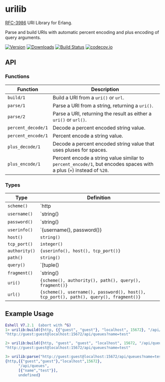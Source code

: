 urilib
======
[RFC-3986](https://tools.ietf.org/html/rfc3986) URI Library for Erlang.

Parse and build URIs with automatic percent encoding and plus encoding of query arguments.

[![Version](https://img.shields.io/hexpm/v/urilib.svg)](https://hex.pm/packages/urilib)
[![Downloads](https://img.shields.io/hexpm/dt/urilib.svg)](https://hex.pm/packages/urilib)
[![Build Status](https://travis-ci.org/gmr/urilib.svg?branch=master)](https://travis-ci.org/gmr/urilib) [![codecov.io](https://codecov.io/github/gmr/urilib/coverage.svg?branch=master)](https://codecov.io/github/gmr/urilib?branch=master)

## API

### Functions

Function           | Description
------------------ | ------------------
`build/1`          | Build a URI from a `uri()` or `url`.
`parse/1`          | Parse a URI from a string, returning a `uri()`.
`parse/2`          | Parse a URI, returning the result as either a `uri()` or `url()`.
`percent_decode/1` | Decode a percent encoded string value.
`percent_encode/1` | Percent encode a string value.
`plus_decode/1`    | Decode a percent encoded string value that uses pluses for spaces.
`plus_encode/1`    | Percent encode a string value similar to `percent_encode/1`, but encodes spaces with a plus (`+`) instead of `%20`.

### Types

Type          | Definition
------------- | ----------------------
`scheme()`    | `http | https | atom()`
`username()`  | `string() | undefined`
`password()`  | `string() | undefined`
`userinfo()`  | `{username(), password()} | undefined`
`host()`      | `string()`
`tcp_port()`  | `integer()`
`authority()` | `{userinfo(), host(), tcp_port()}`
`path()`      | `string()`
`query()`     | `[tuple() | string()] | undefined`
`fragment()`  | `string() | undefined`
`uri()`       | `{scheme(), authority(), path(), query(), fragment()}`
`url()`       | `{scheme(), username(), password(), host(), tcp_port(), path(), query(), fragment()}`

## Example Usage

```erlang
Eshell V7.2.1  (abort with ^G)
1> urilib:build({http, {{"guest", "guest"}, "localhost", 15672}, "/api/queues", [{"name", "test"}], undefined}).
"http://guest:guest@localhost:15672/api/queues?name=test"

2> urilib:build({http, "guest", "guest", "localhost", 15672, "/api/queues", [{"name", "test"}], undefined}).    
"http://guest:guest@localhost:15672/api/queues?name=test"

3> urilib:parse("http://guest:guest@localhost:15672/api/queues?name=test").
{http,{{"guest","guest"},"localhost",15672},
      "/api/queues",
      [{"name","test"}],
      undefined}
```
